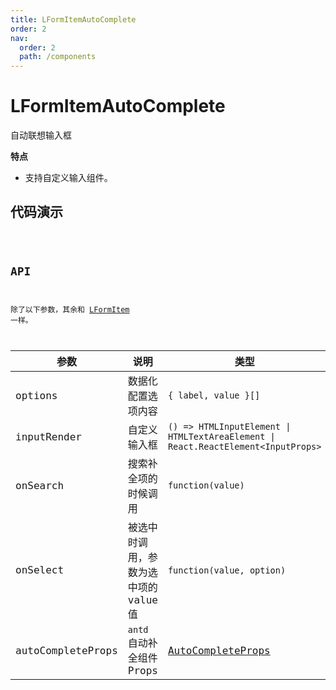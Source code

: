 ```yaml
---
title: LFormItemAutoComplete
order: 2
nav:
  order: 2
  path: /components
---
```


# LFormItemAutoComplete

自动联想输入框

**特点**

- 支持自定义输入组件。

## 代码演示

<code src='./demos/Demo1.tsx'>

## API

除了以下参数，其余和 [LFormItem](/components/form-item) 一样。

| 参数 | 说明 | 类型 | 默认值 |
| --- | --- | --- | --- |
| options | 数据化配置选项内容 | `{ label, value }[]` | `-` |
| inputRender | 自定义输入框 | `() => HTMLInputElement \| HTMLTextAreaElement \| React.ReactElement<InputProps>` | `<Input />` |
| onSearch | 搜索补全项的时候调用 | `function(value)` | `-` |
| onSelect | 被选中时调用，参数为选中项的 value 值 | `function(value, option)` | `-` |
| autoCompleteProps | `antd`自动补全组件 Props | [AutoCompleteProps](https://4x.ant.design/components/auto-complete-cn/#API) | `-` |
